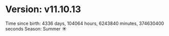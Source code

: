 # Version: v11.10.13
Time since birth: 4336 days, 104064 hours, 6243840 minutes, 374630400 seconds
Season: Summer ☀️
